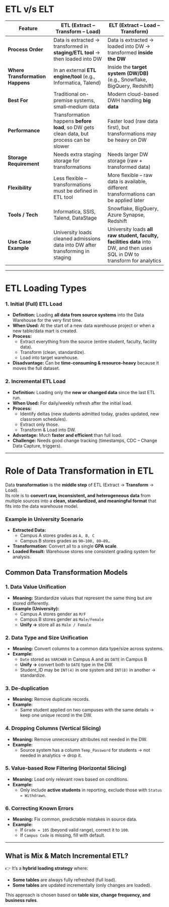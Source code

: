 # ETL v/s ELT
| Feature                          | **ETL (Extract – Transform – Load)**                                                     | **ELT (Extract – Load – Transform)**                                                                                       |
| -------------------------------- | ---------------------------------------------------------------------------------------- | -------------------------------------------------------------------------------------------------------------------------- |
| **Process Order**                | Data is extracted → transformed in **staging/ETL tool** → then loaded into DW            | Data is extracted → loaded into DW → transformed **inside the DW**                                                         |
| **Where Transformation Happens** | In an external **ETL engine/tool** (e.g., Informatica, Talend)                           | Inside the **target system (DW/DB)** (e.g., Snowflake, BigQuery, Redshift)                                                 |
| **Best For**                     | Traditional on-premise systems, small–medium data                                        | Modern cloud-based DWH handling **big data**                                                                               |
| **Performance**                  | Transformation happens **before load**, so DW gets clean data, but process can be slower | Faster load (raw data first), but transformations may be heavy on DW                                                       |
| **Storage Requirement**          | Needs extra staging storage for transformations                                          | Needs larger DW storage (raw + transformed data)                                                                           |
| **Flexibility**                  | Less flexible – transformations must be defined in ETL tool                              | More flexible – raw data is available, different transformations can be applied later                                      |
| **Tools / Tech**                 | Informatica, SSIS, Talend, DataStage                                                     | Snowflake, BigQuery, Azure Synapse, Redshift                                                                               |
| **Use Case Example**             | University loads cleaned admissions data into DW after transforming in staging           | University loads **all raw student, faculty, facilities data** into DW, and then uses SQL in DW to transform for analytics |

---
# ETL Loading Types
### **1. Initial (Full) ETL Load**

- **Definition:** Loading **all data from source systems** into the Data Warehouse for the very first time.
- **When Used:** At the start of a new data warehouse project or when a new table/data mart is created.
- **Process:**
    - Extract everything from the source (entire student, faculty, facility data).
    - Transform (clean, standardize).
    - Load into target warehouse.
- **Disadvantage:** Can be **time-consuming & resource-heavy** because it moves the full dataset.
### **2. Incremental ETL Load**

- **Definition:** Loading only the **new or changed data** since the last ETL run.
- **When Used:** For daily/weekly refresh after the initial load.
- **Process:**
    - Identify deltas (new students admitted today, grades updated, new classroom schedules).
    - Extract only those.
    - Transform & Load into DW.
- **Advantage:** Much **faster and efficient** than full load.
- **Challenge:** Needs good change tracking (timestamps, CDC – Change Data Capture, triggers).

---
# Role of **Data Transformation** in ETL

Data **transformation** is the **middle step** of ETL (Extract → **Transform** → Load).  
Its role is to **convert raw, inconsistent, and heterogeneous data** from multiple sources into a **clean, standardized, and meaningful format** that fits into the data warehouse model.
### Example in University Scenario

- **Extracted Data:**
    - Campus A stores grades as `A, B, C`
    - Campus B stores grades as `90–100, 80–89…`
- **Transformation:** Convert all to a single **GPA scale**.
- **Loaded Result:** Warehouse stores one consistent grading system for analysis.

## **Common Data Transformation Models**

### **1. Data Value Unification**

- **Meaning:** Standardize values that represent the same thing but are stored differently.
- **Example (University):**
    - Campus A stores gender as `M/F`
    - Campus B stores gender as `Male/Female`
    - **Unify →** store all as `Male / Female`

### **2. Data Type and Size Unification**
- **Meaning:** Convert columns to a common data type/size across systems.
- **Example:**
    - `Date` stored as `VARCHAR` in Campus A and as `DATE` in Campus B
    - **Unify →** convert both to `DATE` type in the DW.
    - Student_ID may be `INT(4)` in one system and `INT(8)` in another → standardize.

### **3. De-duplication**
- **Meaning:** Remove duplicate records.
- **Example:**
    - Same student applied on two campuses with the same details → keep one unique record in the DW.

### **4. Dropping Columns (Vertical Slicing)**
- **Meaning:** Remove unnecessary attributes not needed in the DW.
- **Example:**
    - Source system has a column `Temp_Password` for students → not needed in analytics → drop it.

### **5. Value-based Row Filtering (Horizontal Slicing)**
- **Meaning:** Load only relevant rows based on conditions.
- **Example:**
    - Only include **active students** in reporting, exclude those with `Status = Withdrawn`.

### **6. Correcting Known Errors**
- **Meaning:** Fix common, predictable mistakes in source data.
- **Example:**
    - If `Grade = 105` (beyond valid range), correct it to `100`.        
    - If `Campus Code` is missing, fill with default.

---
## What is **Mix & Match Incremental ETL**?

👉 It’s a **hybrid loading strategy** where:
- **Some tables** are always fully refreshed (full load).
- **Some tables** are updated incrementally (only changes are loaded).

This approach is chosen based on **table size, change frequency, and business rules**.

